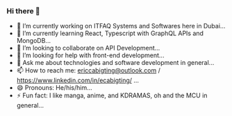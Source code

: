 ### Hi there 👋

<!--
**ecabigting/ecabigting** is a ✨ _special_ ✨ repository because its `README.md` (this file) appears on your GitHub profile.

-->

- 🔭 I’m currently working on ITFAQ Systems and Softwares here in Dubai...
- 🌱 I’m currently learning React, Typescript with GraphQL APIs and MongoDB...
- 👯 I’m looking to collaborate on API Development...
- 🤔 I’m looking for help with front-end development...
- 💬 Ask me about technologies and software development in general...
- 📫 How to reach me: ericcabigting@outlook.com / https://www.linkedin.com/in/ecabigting/ ...
- 😄 Pronouns: He/his/him...
- ⚡ Fun fact: I like manga, anime, and KDRAMAS, oh and the MCU in general...
